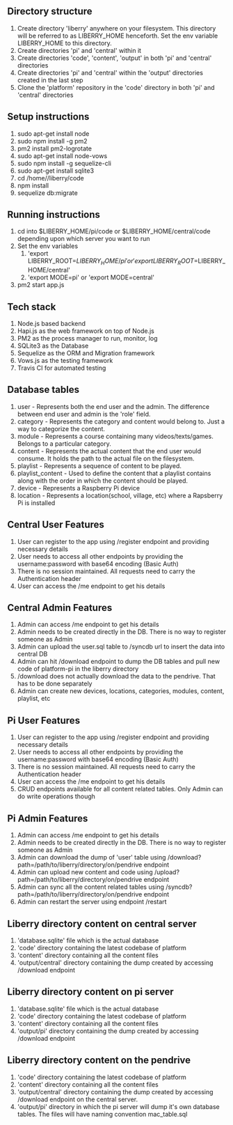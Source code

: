 ## Directory structure
1. Create directory 'liberry' anywhere on your filesystem. This directory will be referred to as LIBERRY_HOME henceforth. Set the env variable LIBERRY_HOME to this directory.
2. Create directories 'pi' and 'central' within it
3. Create directories 'code', 'content', 'output' in both 'pi' and 'central' directories
4. Create directories 'pi' and 'central' within the 'output' directories created in the last step
5. Clone the 'platform' repository in the 'code' directory in both 'pi' and 'central' directories

## Setup instructions
1. sudo apt-get install node
2. sudo npm install -g pm2
3. pm2 install pm2-logrotate
4. sudo apt-get install node-vows
5. sudo npm install -g sequelize-cli
6. sudo apt-get install sqlite3
7. cd /home/<username>/liberry/code
8. npm install
9. sequelize db:migrate

## Running instructions
1. cd into $LIBERRY_HOME/pi/code or $LIBERRY_HOME/central/code depending upon which server you want to run
2. Set the env variables
    1. 'export LIBERRY_ROOT=$LIBERRY_HOME/pi' or 'export LIBERRY_ROOT=$LIBERRY_HOME/central'
    2. 'export MODE=pi' or 'export MODE=central'
3. pm2 start app.js

## Tech stack
1. Node.js based backend
2. Hapi.js as the web framework on top of Node.js
3. PM2 as the process manager to run, monitor, log
4. SQLite3 as the Database
5. Sequelize as the ORM and Migration framework
6. Vows.js as the testing framework
7. Travis CI for automated testing

## Database tables
1. user - Represents both the end user and the admin. The difference between end user and admin is the 'role' field.
2. category - Represents the category and content would belong to. Just a way to categorize the content.
3. module - Represents a course containing many videos/texts/games. Belongs to a particular category.
4. content - Represents the actual content that the end user would consume. It holds the path to the actual file on the filesystem.
5. playlist - Represents a sequence of content to be played.
6. playlist_content - Used to define the content that a playlist contains along with the order in which the content should be played.
7. device - Represents a Raspberry Pi device
8. location - Represents a location(school, village, etc) where a Rapsberry Pi is installed

## Central User Features
1. User can register to the app using /register endpoint and providing necessary details
2. User needs to access all other endpoints by providing the username:password with base64 encoding (Basic Auth)
3. There is no session maintained. All requests need to carry the Authentication header
4. User can access the /me endpoint to get his details

## Central Admin Features
1. Admin can access /me endpoint to get his details
2. Admin needs to be created directly in the DB. There is no way to register someone as Admin
3. Admin can upload the user.sql table to /syncdb url to insert the data into central DB
4. Admin can hit /download endpoint to dump the DB tables and pull new code of platform-pi in the liberry directory
5. /download does not actually download the data to the pendrive. That has to be done separately
6. Admin can create new devices, locations, categories, modules, content, playlist, etc

## Pi User Features
1. User can register to the app using /register endpoint and providing necessary details
2. User needs to access all other endpoints by providing the username:password with base64 encoding (Basic Auth)
3. There is no session maintained. All requests need to carry the Authentication header
4. User can access the /me endpoint to get his details
5. CRUD endpoints available for all content related tables. Only Admin can do write operations though

## Pi Admin Features
1. Admin can access /me endpoint to get his details
2. Admin needs to be created directly in the DB. There is no way to register someone as Admin
3. Admin can download the dump of 'user' table using /download?path=/path/to/liberry/directory/on/pendrive endpoint
4. Admin can upload new content and code using /upload?path=/path/to/liberry/directory/on/pendrive endpoint
5. Admin can sync all the content related tables using /syncdb?path=/path/to/liberry/directory/on/pendrive endpoint
6. Admin can restart the server using endpoint /restart

## Liberry directory content on central server
1. 'database.sqlite' file which is the actual database
2. 'code' directory containing the latest codebase of platform
3. 'content' directory containing all the content files
4. 'output/central' directory containing the dump created by accessing /download endpoint

## Liberry directory content on pi server
1. 'database.sqlite' file which is the actual database
2. 'code' directory containing the latest codebase of platform
3. 'content' directory containing all the content files
4. 'output/pi' directory containing the dump created by accessing /download endpoint

## Liberry directory content on the pendrive
1. 'code' directory containing the latest codebase of platform
2. 'content' directory containing all the content files
3. 'output/central' directory containing the dump created by accessing /download endpoint on the central server.
4. 'output/pi' directory in which the pi server will dump it's own database tables. The files will have naming convention mac_table.sql
